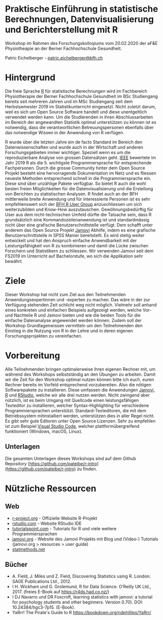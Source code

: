 # Praktische Einführung in statistische Berechnungen, Datenvisualisierung und Berichterstellung mit R

Workshop im Rahmen des Forschungskolloqiums vom 20.02.2020  der aF&E Physiotheapie an der Berner Fachhochschule Gesundheit.


Patric Eichelberger - patric.eichelberger@bfh.ch

# Hintergrund

Die freie Sprache [R](http://www.r-project.org) für statistische Berechnungen wird im Fachbereich Physiotherapie der Berner Fachhochschule Gesundheit im BSc Studiengang bereits seit mehreren Jahren und im MSc Studiengang seit dem Herbstsemester 2019 im Statistikunterricht eingesetzt. Nicht zuletzt darum, weil es sich um Open Source Software handelt und diese unentgeltlich verwendet werden kann. Um die Studierenden in ihren Abschlussarbeiten im Bereich der angewandten Statistik optimal unterstützen zu können ist es notwendig, dass die verantwortlichen Betreuungspersonen ebenfalls über das notwendige Wissen in der Anwendung von R verfügen.

R wurde über die letzten Jahre ein de facto Standard im Bereich den Datenwissenschaften und wurde auch in der Wirtschaft und anderen Forschungsgebieten immer wichtiger. Speziell wenn es um die reproduzierbare Analyse von grossen Datensätzen geht. [IEEE](https://spectrum.ieee.org/computing/software/the-top-programming-languages-2019) bewertete im Jahr 2019 R als die 5. wichtigste Programmiersprache für entsprechende Fachpersonen. Durch die grosse Community hinter dem Open Source Projekt besteht eine hervorragende Dokumentation im Netz und es fliessen neueste Methoden entsprechend schnell in die Programmiersprache ein. Diese sind über unzählige Pakete verfügbar. So bietet R auch die wohl besten freien Möglichkeiten für die Datenvisualisierung und die Erstellung von Berichten zu statistischen Analysen. R findet auch an der BFH mittlerweile breite Anwendung und für interessierte Personen ist es sehr empfehlenswert sich der [BFH R User Group](https://lists.bfh.science/listinfo/bfh-r-users) anzuschliessen um sich weiterzubilden und Know-How auszutauschen. Gewöhnungsbedürftig für User aus dem nicht-technischen Umfeld dürfte die Tatsache sein, dass R grundsätzlich eine Kommandozeilenanwendung ist und standardmässig nicht über eine grafische Benutzerschnittstelle verfügt. Dem schafft unter anderem das Open Source Projekt [Jamovi](http://www.jamovi.org) Abhilfe, indem es eine grafische Benutzerschnittstelle in SPSS Manier bereitstellt. Es wird stetig weiter entwickelt und hat den Anspruch einfache Anwendbarkeit mit der Leistungsfähigkeit von R zu kombinieren und damit die Lücke zwischen Forschern und Statistikern zu schliessen. Wir verwenden Jamovi seit dem FS2019 im Unterricht auf Bachelorstufe, wo sich die Applikation sehr bewährt.

# Ziele

Dieser Workshop hat nicht zum Ziel aus den Teilnehmenden Anwendungsexpertinnen und -experten zu machen. Das wäre in der zur Verfügung stehenden Zeit schlicht weg nicht möglich. Vielmehr soll anhand eines konkreten und einfachen Beispiels aufgezeigt werden, welche Vor- und Nachteile R und Jamovi bieten und wie die beiden Tools für die einfache Datenanalyse angewendet werden können. Zudem soll der Workshop Grundlagenwissen vermitteln um den Teilnehmenden den Einstieg in die Nutzung von R in der Lehre und in deren eigenen Forschungsprojekten zu vereinfachen.

# Vorbereitung

Alle Teilnehmenden bringen optimalerweise ihren eigenen Rechner mit, um während des Workshops selbstständig an den Übungen zu arbeiten. Damit wir die Zeit für den Workshop optimal nutzen können bitte ich euch, euren Rechner bereits im Vorfeld entsprechend vorzubereiten. Also die nötigen Softwarepakete zu installieren. Diese umfassen die Anwendungen [Jamovi](https://www.jamovi.org), [R](https://www.r-project.org) und [RStudio](https://rstudio.com), welche wir alle drei nutzen werden. Nicht zwingend aber nützlich, ist es beim Umgang mit Quellcode einen leistungsfähigen Texteditor zu installieren, welcher Syntax-Highlighting für verschiedene Programmiersprachen unterstützt. Standard-Texteditoren, die mit dem Betriebssystem mitinstalliert werden, unterstützen dies in aller Regel nicht. Es gibt sehr gute Editoren unter Open Source Lizenzen. Sehr zu empfehlen ist zum Beispiel [Visual Studio Code](https://code.visualstudio.com/), welcher plattformübergreifend funktioniert (Windows, macOS, Linux).

## Unterlagen

Die gesamten Unterlagen dieses Workshops sind auf dem Github Repository [https://github.com/pateibe/r-intro](https://github.com/pateibe/r-intro) zu finden.

# Nützliche Ressourcen

## Web

- [r-project.org](https://r-project.org) - Offizielle Website R-Projekt
- [rstudio.com](https://rstudio.com) - Website RStudio IDE
- [tutorialspoint.com](https://www.tutorialspoint.com/r/index.htm) - Tutorials für R und viele weitere Programmiersprachen
- [jamovi.org](https://www.jamovi.org) - Website des Jamovi Projekts mit Blog und (Video-) Tutorials (jamovi.org > resources > user guide)
- [statmethods.net](https://www.statmethods.net/)

## Bücher

- A. Field, J. Miles und Z. Field, Discovering Statistics using R. London: SAGE Publications Ltd., 2012.
- I H. Wickham und G. Grolemund, R for Data Science. O’Reilly UK Ltd., 2017. (freies E-Book auf https://r4ds.had.co.nz/)
- I DJ Navarro und DR Foxcroft, learning statistics with jamovi: a tutorial for psychology students and other beginners. Version 0.70). DOI: 10.24384/hgc3-7p15. (E-Book).
- YaRrr! The Pirate's Guide to R https://bookdown.org/ndphillips/YaRrr/
